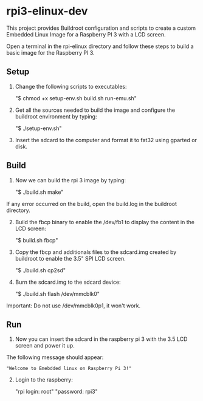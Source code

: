 # rpi3-elinux-dev
This project provides Buildroot configuration and scripts to create a custom Embedded Linux Image for a Raspberry PI 3 with a LCD screen.

Open a terminal in the rpi-elinux directory and follow these steps to build a basic image for the Raspberry PI 3.

## Setup

1. Change the following scripts to executables:
	
	"$ chmod +x setup-env.sh build.sh run-emu.sh"

2. Get all the sources needed to build the image and configure the buildroot environment by typing:

	"$ ./setup-env.sh"
	
3. Insert the sdcard to the computer and format it to fat32 using gparted or disk.
	
## Build

1. Now we can build the rpi 3 image by typing:

	"$ ./build.sh make"
	
If any error occurred on the build, open the build.log in the buildroot directory.

2. Build the fbcp binary to enable the /dev/fb1 to display the content in the LCD screen:

	"$ build.sh fbcp"

3. Copy the fbcp and additionals files to the sdcard.img created by buildroot to enable the 3.5" SPI LCD screen.
	
	"$ ./build.sh cp2sd"
	
4. Burn the sdcard.img to the sdcard device:

	"$ ./build.sh flash /dev/mmcblk0"
	
Important: Do not use /dev/mmcblk0p1, it won't work.

## Run

1. Now you can insert the sdcard in the raspberry pi 3 with the 3.5 LCD screen and power it up.

The following message should appear:

	"Welcome to Emebdded linux on Raspberry Pi 3!"
	
2. Login to the raspberry:

	"rpi login: root"
	"password: rpi3"
	
